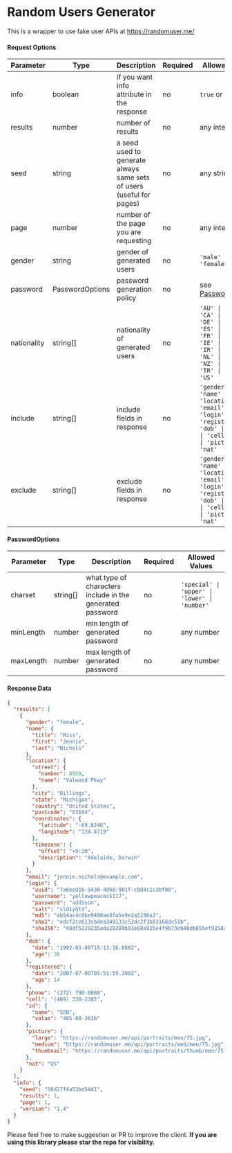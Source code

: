# Random Users Generator

This is a wrapper to use fake user APIs at https://randomuser.me/


#### Request Options
| Parameter   | Type            | Description                                                          | Required | Allowed Values                                                                                                                                                       |
|-------------|-----------------|----------------------------------------------------------------------|----------|----------------------------------------------------------------------------------------------------------------------------------------------------------------------|
| info        | boolean         | if you want info attribute in the response                           | no       | `true` or `false`                                                                                                                                                        |
| results     | number          | number of results                                                    | no       | any integer                                                                                                                                                          |
| seed        | string          | a seed used to generate always same sets of users (useful for pages) | no       | any string                                                                                                                                                           |
| page        | number          | number of the page you are requesting                                | no       | any integer                                                                                                                                                          |
| gender      | string          | gender of generated users                                            | no       | `'male' \| 'female'`                                                                                                                                                  |
| password    | PasswordOptions | password generation policy                                           | no       | see [PasswordOptions](#passwordoptions)                                                                                                                                                  |
| nationality | string[]        | nationality of generated users                                       | no       | `'AU' \| 'BR' \| 'CA' \| 'CH' \| 'DE' \| 'DK' \| 'ES' \| 'FI' \| 'FR' \| 'GB' \| 'IE' \| 'IN' \| 'IR' \| 'MX' \| 'NL' \| 'NO' \| 'NZ' \| 'RS' \| 'TR' \| 'UA' \| 'US'` |
| include     | string[]        | include fields in response                                           | no       | `'gender' \| 'name' \| 'location' \| 'email' \| 'login' \| 'registered' \| 'dob' \| 'phone' \| 'cell' \| 'id' \| 'picture' \| 'nat'`                                   |
| exclude     | string[]        | exclude fields in response                                           | no       | `'gender' \| 'name' \| 'location' \| 'email' \| 'login' \| 'registered' \| 'dob' \| 'phone' \| 'cell' \| 'id' \| 'picture' \| 'nat'`                                   |

#### PasswordOptions
| Parameter | Type     | Description                                                | Required | Allowed Values                              |
|-----------|----------|------------------------------------------------------------|----------|---------------------------------------------|
| charset   | string[] | what type of characters include in the generated password  | no       | `'special' \| 'upper' \| 'lower' \| 'number'` |
| minLength | number   | min length of generated password                           | no       | any number                                  |
| maxLength | number   | max length of generated password                           | no       | any number                                  |

#### Response Data
```json
{
  "results": [
    {
      "gender": "female",
      "name": {
        "title": "Miss",
        "first": "Jennie",
        "last": "Nichols"
      },
      "location": {
        "street": {
          "number": 8929,
          "name": "Valwood Pkwy"
        },
        "city": "Billings",
        "state": "Michigan",
        "country": "United States",
        "postcode": "63104",
        "coordinates": {
          "latitude": "-69.8246",
          "longitude": "134.8719"
        },
        "timezone": {
          "offset": "+9:30",
          "description": "Adelaide, Darwin"
        }
      },
      "email": "jennie.nichols@example.com",
      "login": {
        "uuid": "7a0eed16-9430-4d68-901f-c0d4c1c3bf00",
        "username": "yellowpeacock117",
        "password": "addison",
        "salt": "sld1yGtd",
        "md5": "ab54ac4c0be9480ae8fa5e9e2a5196a3",
        "sha1": "edcf2ce613cbdea349133c52dc2f3b83168dc51b",
        "sha256": "48df5229235ada28389b91e60a935e4f9b73eb4bdb855ef9258a1751f10bdc5d"
      },
      "dob": {
        "date": "1992-03-08T15:13:16.688Z",
        "age": 30
      },
      "registered": {
        "date": "2007-07-09T05:51:59.390Z",
        "age": 14
      },
      "phone": "(272) 790-0888",
      "cell": "(489) 330-2385",
      "id": {
        "name": "SSN",
        "value": "405-88-3636"
      },
      "picture": {
        "large": "https://randomuser.me/api/portraits/men/75.jpg",
        "medium": "https://randomuser.me/api/portraits/med/men/75.jpg",
        "thumbnail": "https://randomuser.me/api/portraits/thumb/men/75.jpg"
      },
      "nat": "US"
    }
  ],
  "info": {
    "seed": "56d27f4a53bd5441",
    "results": 1,
    "page": 1,
    "version": "1.4"
  }
}
```


Please feel free to make suggestion or PR to improve the client. **If you are using this library please star the repo for visibility.** 